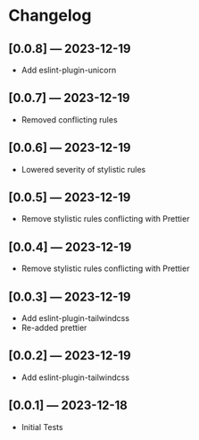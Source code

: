 # Changelog

## [0.0.8] — 2023-12-19

- Add eslint-plugin-unicorn

## [0.0.7] — 2023-12-19

- Removed conflicting rules

## [0.0.6] — 2023-12-19

- Lowered severity of stylistic rules

## [0.0.5] — 2023-12-19

- Remove stylistic rules conflicting with Prettier

## [0.0.4] — 2023-12-19

- Remove stylistic rules conflicting with Prettier

## [0.0.3] — 2023-12-19

- Add eslint-plugin-tailwindcss
- Re-added prettier

## [0.0.2] — 2023-12-19

- Add eslint-plugin-tailwindcss

## [0.0.1] — 2023-12-18

- Initial Tests
